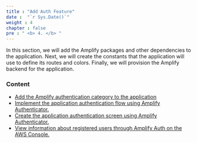 ```yaml
---
title : "Add Auth Feature"
date :  "`r Sys.Date()`" 
weight : 4  
chapter : false
pre : " <b> 4. </b> "
---
```


In this section, we will add the Amplify packages and other dependencies to the application. Next, we will create the constants that the application will use to define its routes and colors. Finally, we will provision the Amplify backend for the application.  

### Content
  - [Add the Amplify authentication category to the application](4.1-addAuth/)
  - [Implement the application authentication flow using Amplify Authenticator.](4.2-AmplifyAuth/)
  - [Create the application authentication screen using Amplify Authenticator.](4.3-ScreenAuth/)
  - [View information about registered users through Amplify Auth on the AWS Console.](4.4-ProfileUser)
  
